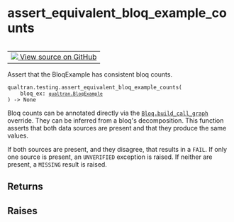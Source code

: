 # assert_equivalent_bloq_example_counts


<table class="tfo-notebook-buttons tfo-api nocontent" align="left">
<td>
  <a target="_blank" href="https://github.com/quantumlib/Qualtran/blob/main/qualtran/testing.py#L433-L504">
    <img src="https://www.tensorflow.org/images/GitHub-Mark-32px.png" />
    View source on GitHub
  </a>
</td>
</table>



Assert that the BloqExample has consistent bloq counts.


<pre class="devsite-click-to-copy prettyprint lang-py tfo-signature-link">
<code>qualtran.testing.assert_equivalent_bloq_example_counts(
    bloq_ex: <a href="../../qualtran/BloqExample.html"><code>qualtran.BloqExample</code></a>
) -> None
</code></pre>



<!-- Placeholder for "Used in" -->

Bloq counts can be annotated directly via the <a href="../../qualtran/Bloq.html#build_call_graph"><code>Bloq.build_call_graph</code></a> override.
They can be inferred from a bloq's decomposition. This function asserts that both
data sources are present and that they produce the same values.

If both sources are present, and they disagree, that results in a `FAIL`. If only one source
is present, an `UNVERIFIED` exception is raised. If neither are present, a `MISSING` result
is raised.

<h2 class="add-link">Returns</h2>




<h2 class="add-link">Raises</h2>


